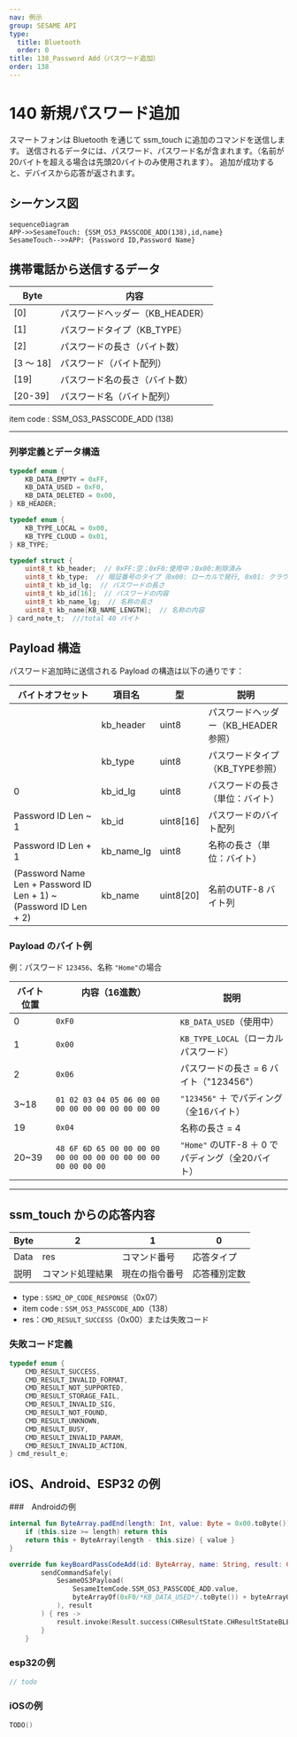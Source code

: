 ```yaml
---
nav: 例示
group: SESAME API
type:
  title: Bluetooth
  order: 0
title: 138_Password Add（パスワード追加）
order: 138
---
```


# 140 新規パスワード追加

スマートフォンは Bluetooth を通じて ssm_touch に追加のコマンドを送信します。
送信されるデータには、パスワード、パスワード名が含まれます。（名前が20バイトを超える場合は先頭20バイトのみ使用されます）。
追加が成功すると、デバイスから応答が返されます。

## シーケンス図

```mermaid
sequenceDiagram
APP->>SesameTouch: {SSM_OS3_PASSCODE_ADD(138),id,name}
SesameTouch-->>APP: {Password ID,Password Name}
```

## 携帯電話から送信するデータ

| Byte  | 内容                    |
| --------- | ----------------------- |
| [0]       | パスワードヘッダー（KB_HEADER） |
| [1]       | パスワードタイプ（KB_TYPE）     |
| [2]       | パスワードの長さ（バイト数） |
| [3 ～ 18] | パスワード（バイト配列）  |
| [19]      | パスワード名の長さ（バイト数）      |
| [20-39]   | パスワード名（バイト配列）        |

item code : SSM_OS3_PASSCODE_ADD (138)

---

### 列挙定義とデータ構造

```c
typedef enum {
    KB_DATA_EMPTY = 0xFF,
    KB_DATA_USED = 0xF0,
    KB_DATA_DELETED = 0x00,
} KB_HEADER;

typedef enum {
    KB_TYPE_LOCAL = 0x00,
    KB_TYPE_CLOUD = 0x01,
} KB_TYPE;

typedef struct {
    uint8_t kb_header;  // 0xFF:空；0xF0:使⽤中；0x00:削除済み
    uint8_t kb_type;  // 暗証番号のタイプ（0x00: ローカルで発⾏, 0x01: クラウド経由で発⾏）
    uint8_t kb_id_lg;  // パスワードの長さ
    uint8_t kb_id[16];  // パスワードの内容
    uint8_t kb_name_lg;  // 名称の長さ
    uint8_t kb_name[KB_NAME_LENGTH];  // 名称の内容
} card_note_t;  ///total 40 バイト
```

## Payload 構造

パスワード追加時に送信される Payload の構造は以下の通りです：

| バイトオフセット            | 項目名       | 型      | 説明       |
| ------------------------- | ---------- | --------- | ---------------------------- |
|                            | kb_header  | uint8     | パスワードヘッダー（KB_HEADER参照） |
|                    　　　　 | kb_type    | uint8     | パスワードタイプ（KB_TYPE参照）     |
| 0                   　　　 | kb_id_lg   | uint8     | バスワードの長さ（単位：バイト）  |
| Password ID Len ~ 1       | kb_id      | uint8[16] | パスワードのバイト配列            |
| Password ID Len + 1       | kb_name_lg | uint8     | 名称の長さ（単位：バイト）       |
| (Password Name Len + Password ID Len + 1) ~ (Password ID Len + 2) | kb_name    | uint8[20] | 名前のUTF-8 バイト列  |

### Payload のバイト例

例：パスワード `123456`、名称 `"Home"`の場合

| バイト位置 | 内容（16進数）            　　　　　　                      　    | 説明                     |
| -------- | ------------------------------------------------------------- | ------------------------------- |
| 0        | `0xF0`                                                        | `KB_DATA_USED`（使用中）        |
| 1        | `0x00`                                                        | `KB_TYPE_LOCAL`（ローカルパスワード）|
| 2        | `0x06`                                                        | パスワードの長さ = 6 バイト（"123456"）    |
| 3\~18    | `01 02 03 04 05 06 00 00 00 00 00 00 00 00 00 00`             | `"123456"` ＋ でパディング（全16バイト） |
| 19       | `0x04`                                                        | 名称の長さ = 4                    |
| 20\~39   | `48 6F 6D 65 00 00 00 00 00 00 00 00 00 00 00 00 00 00 00 00` | `"Home"` のUTF-8 ＋ 0 でパディング（全20バイト） |

---

## ssm_touch からの応答内容

| Byte | 2            | 1         | 0        |
| ---- | ------------ | --------- | -------- |
| Data | res          | コマンド番号 | 応答タイプ     |
| 説明 | コマンド処理結果 | 現在の指令番号  | 応答種別定数 |

- type : `SSM2_OP_CODE_RESPONSE`（0x07）
- item code : `SSM_OS3_PASSCODE_ADD`（138）
- res：`CMD_RESULT_SUCCESS`（0x00）または失敗コード

### 失敗コード定義

```C
typedef enum {
    CMD_RESULT_SUCCESS,
    CMD_RESULT_INVALID_FORMAT,
    CMD_RESULT_NOT_SUPPORTED,
    CMD_RESULT_STORAGE_FAIL,
    CMD_RESULT_INVALID_SIG,
    CMD_RESULT_NOT_FOUND,
    CMD_RESULT_UNKNOWN,
    CMD_RESULT_BUSY,
    CMD_RESULT_INVALID_PARAM,
    CMD_RESULT_INVALID_ACTION,
} cmd_result_e;
```

## iOS、Android、ESP32 の例

###　Androidの例

```kotlin
internal fun ByteArray.padEnd(length: Int, value: Byte = 0x00.toByte()): ByteArray {
    if (this.size >= length) return this
    return this + ByteArray(length - this.size) { value }
}

override fun keyBoardPassCodeAdd(id: ByteArray, name: String, result: CHResult<CHEmpty>) {
        sendCommandSafely(
            SesameOS3Payload(
                SesameItemCode.SSM_OS3_PASSCODE_ADD.value,
                byteArrayOf(0xF0/*KB_DATA_USED*/.toByte()) + byteArrayOf(0x00/*KB_TYPE_LOCAL*/.toByte()) + byteArrayOf(id.size.toByte()) + id.padEnd(16, 0x00.toByte()) + byteArrayOf(name.toByteArray().size.toByte()) + name.toByteArray().padEnd(16, 0x00.toByte())
            ), result
        ) { res ->
            result.invoke(Result.success(CHResultState.CHResultStateBLE(CHEmpty())))
        }
    }

```

### esp32の例

```c
// todo
```

### iOSの例

```swift
TODO()

```
